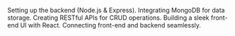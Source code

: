 Setting up the backend (Node.js & Express).
Integrating MongoDB for data storage.
Creating RESTful APIs for CRUD operations.
Building a sleek front-end UI with React.
Connecting front-end and backend seamlessly.
